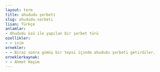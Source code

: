 ```yaml
---
layout: term
title: ahududu şerbeti
slug: ahududu-serbeti
lisan: Türkçe
anlamlar:
- Ahududu özü ile yapılan bir şerbet türü
ozellikler:
- - isim
ornekler:
- - Biraz sonra gümüş bir tepsi içinde ahududu şerbeti getirdiler.
orneklerkaynak:
- - Ahmet Haşim
---
```

